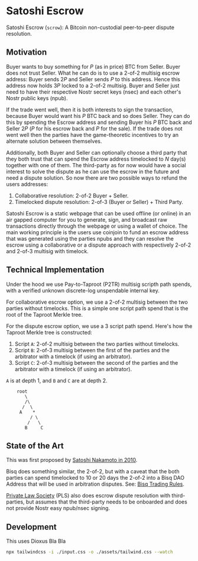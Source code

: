 # Satoshi Escrow

Satoshi Escrow (`scrow`): A Bitcoin non-custodial peer-to-peer dispute resolution.

## Motivation

Buyer wants to buy something for $P$ (as in price) BTC from Seller.
Buyer does not trust Seller.
What he can do is to use a 2-of-2 multisig escrow address:
Buyer sends $2P$ and Seller sends $P$ to this address.
Hence this address now holds $3P$ locked to a 2-of-2 multisig.
Buyer and Seller just need to have their respective Nostr secret keys (nsec)
and each other's Nostr public keys (npub).

If the trade went well,
then it is both interests to sign the transaction,
because Buyer would want his $P$ BTC back and so does Seller.
They can do this by spending the Escrow address and sending Buyer his $P$ BTC back
and Seller $2P$ ($P$ for his escrow back and $P$ for the sale).
If the trade does not went well then the parties have
the game-theoretic incentives to try an alternate solution between themselves.

Additionally, both Buyer and Seller can optionally choose a third party that they both trust
that can spend the Escrow address timelocked to $N$ day(s) together with one of them.
The third-party as for now would have a social interest to solve the dispute
as he can use the escrow in the future and need a dispute solution. So now there are two possible ways to refund the users addresses:

1. Collaborative resolution: 2-of-2 Buyer + Seller.
1. Timelocked dispute resolution: 2-of-3 (Buyer or Seller) + Third Party.

Satoshi Escrow is a static webpage that can be used offline (or online)
in an air gapped computer for you to generate, sign,
and broadcast raw transactions directly through the webpage or using a wallet of choice.
The main working principle is the users use coinjoin to fund an escrow address
that was generated using the parties npubs and they can resolve the escrow using a collaborative
or a dispute approach with respectively 2-of-2 and 2-of-3 multisig with timelock.

## Technical Implementation

Under the hood we use Pay-to-Taproot (P2TR) multisig scripth path spends,
with a verified unknown discrete-log unspendable internal key.

For collaborative escrow option, we use a 2-of-2 multisig between the two parties without timelocks.
This is a simple one script path spend that is the root of the Taproot Merkle tree.

For the dispute escrow option, we use a 3 script path spend.
Here's how the Taproot Merkle tree is constructed:

1. Script `A`: 2-of-2 multisig between the two parties without timelocks.
2. Script `B`: 2-of-3 multisig between the first of the parties and the arbitrator with a timelock
   (if using an arbitrator).
3. Script `C`: 2-of-3 multisig between the second of the parties and the arbitrator with a timelock
   (if using an arbitrator).

`A` is at depth 1, and `B` and `C` are at depth 2.

```text
    root
       \
       /\
      /  \
     A    *
         / \
        /   \
       B     C
```

## State of the Art

This was first proposed by
[Satoshi Nakamoto in 2010](https://satoshi.nakamotoinstitute.org/posts/bitcointalk/threads/169/).

Bisq does something similar, the 2-of-2,
but with a caveat that the both parties can spend timelocked to 10 or 20 days the 2-of-2
into a Bisq DAO Address that will be used in arbitration disputes.
See: [Bisq Trading Rules](https://docs.bisq.network/trading-rules#dispute-resolution).

[Private Law Society](https://privatelawsociety.net/)
(PLS) also does escrow dispute resolution with third-parties,
but assumes that the third-party needs to be onboarded
and does not provide Nostr easy npub/nsec signing.

## Development

This uses Dioxus Bla Bla

```bash
npx tailwindcss -i ./input.css -o ./assets/tailwind.css --watch
```
